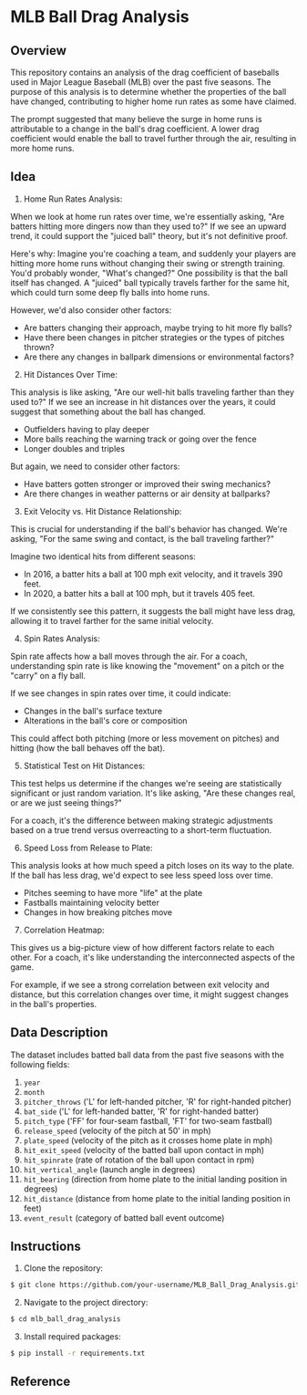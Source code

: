 # MLB Ball Drag Analysis

## Overview

This repository contains an analysis of the drag coefficient of baseballs used in Major League Baseball (MLB) over the past five seasons. The purpose of this analysis is to determine whether the properties of the ball have changed, contributing to higher home run rates as some have claimed.

The prompt suggested that many believe the surge in home runs is attributable to a change in the ball's drag coefficient. A lower drag coefficient would enable the ball to travel further through the air, resulting in more home runs.

## Idea

1. Home Run Rates Analysis:

When we look at home run rates over time, we're essentially asking, "Are batters hitting more dingers now than they used to?" If we see an upward trend, it could support the "juiced ball" theory, but it's not definitive proof.

Here's why: Imagine you're coaching a team, and suddenly your players are hitting more home runs without changing their swing or strength training. You'd probably wonder, "What's changed?" One possibility is that the ball itself has changed. A "juiced" ball typically travels farther for the same hit, which could turn some deep fly balls into home runs.

However, we'd also consider other factors:

- Are batters changing their approach, maybe trying to hit more fly balls?
- Have there been changes in pitcher strategies or the types of pitches thrown?
- Are there any changes in ballpark dimensions or environmental factors?

2. Hit Distances Over Time:

This analysis is like asking, "Are our well-hit balls traveling farther than they used to?" If we see an increase in hit distances over the years, it could suggest that something about the ball has changed.

- Outfielders having to play deeper
- More balls reaching the warning track or going over the fence
- Longer doubles and triples

But again, we need to consider other factors:

- Have batters gotten stronger or improved their swing mechanics?
- Are there changes in weather patterns or air density at ballparks?


3. Exit Velocity vs. Hit Distance Relationship:

This is crucial for understanding if the ball's behavior has changed. We're asking, "For the same swing and contact, is the ball traveling farther?"

Imagine two identical hits from different seasons:

- In 2016, a batter hits a ball at 100 mph exit velocity, and it travels 390 feet.
- In 2020, a batter hits a ball at 100 mph, but it travels 405 feet.

If we consistently see this pattern, it suggests the ball might have less drag, allowing it to travel farther for the same initial velocity.

4. Spin Rates Analysis:

Spin rate affects how a ball moves through the air. For a coach, understanding spin rate is like knowing the "movement" on a pitch or the "carry" on a fly ball.

If we see changes in spin rates over time, it could indicate:

- Changes in the ball's surface texture
- Alterations in the ball's core or composition

This could affect both pitching (more or less movement on pitches) and hitting (how the ball behaves off the bat).

5. Statistical Test on Hit Distances:

This test helps us determine if the changes we're seeing are statistically significant or just random variation. It's like asking, "Are these changes real, or are we just seeing things?"

For a coach, it's the difference between making strategic adjustments based on a true trend versus overreacting to a short-term fluctuation.

6. Speed Loss from Release to Plate:

This analysis looks at how much speed a pitch loses on its way to the plate. If the ball has less drag, we'd expect to see less speed loss over time.

- Pitches seeming to have more "life" at the plate
- Fastballs maintaining velocity better
- Changes in how breaking pitches move

7. Correlation Heatmap:

This gives us a big-picture view of how different factors relate to each other. For a coach, it's like understanding the interconnected aspects of the game.

For example, if we see a strong correlation between exit velocity and distance, but this correlation changes over time, it might suggest changes in the ball's properties.

## Data Description

The dataset includes batted ball data from the past five seasons with the following fields:

1. `year`
2. `month`
3. `pitcher_throws` ('L' for left-handed pitcher, 'R' for right-handed pitcher)
4. `bat_side` ('L' for left-handed batter, 'R' for right-handed batter)
5. `pitch_type` ('FF' for four-seam fastball, 'FT' for two-seam fastball)
6. `release_speed` (velocity of the pitch at 50' in mph)
7. `plate_speed` (velocity of the pitch as it crosses home plate in mph)
8. `hit_exit_speed` (velocity of the batted ball upon contact in mph)
9. `hit_spinrate` (rate of rotation of the ball upon contact in rpm)
10. `hit_vertical_angle` (launch angle in degrees)
11. `hit_bearing` (direction from home plate to the initial landing position in degrees)
12. `hit_distance` (distance from home plate to the initial landing position in feet)
13. `event_result` (category of batted ball event outcome)

## Instructions

1. Clone the repository:

```bash
$ git clone https://github.com/your-username/MLB_Ball_Drag_Analysis.git
```

2. Navigate to the project directory:

```bash
$ cd mlb_ball_drag_analysis
```

3. Install required packages:

```bash
$ pip install -r requirements.txt
```

## Reference

